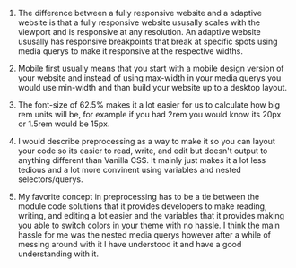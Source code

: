 1. The difference between a fully responsive website and a adaptive website is that a fully responsive website ususally scales with the viewport and is responsive at any resolution. An adaptive website ususally has responsive breakpoints that break at specific spots using media querys to make it responsive at the respective widths.

2. Mobile first usually means that you start with a mobile design version of your website and instead of using max-width in your media querys you would use min-width and than build your website up to a desktop layout.

3. The font-size of 62.5% makes it a lot easier for us to calculate how big rem units will be, for example if you had 2rem you would know its 20px or 1.5rem would be 15px.

4. I would describe preprocessing as a way to make it so you can layout your code so its easier to read, write, and edit but doesn't output to anything different than Vanilla CSS. It mainly just makes it a lot less tedious and a lot more convinent using variables and nested selectors/querys.

5. My favorite concept in preprocessing has to be a tie between the module code solutions that it provides developers to make reading, writing, and editing a lot easier and the variables that it provides making you able to switch colors in your theme with no hassle. I think the main hassle for me was the nested media querys however after a while of messing around with it I have understood it and have a good understanding with it.